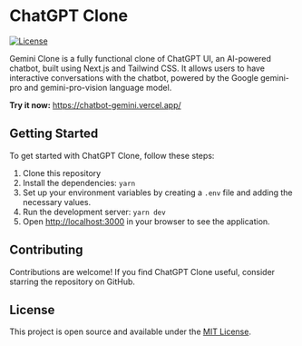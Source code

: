 # ChatGPT Clone

[![License](https://img.shields.io/badge/license-MIT-blue.svg)](https://opensource.org/licenses/MIT)

Gemini Clone is a fully functional clone of ChatGPT UI, an AI-powered chatbot, built using Next.js and Tailwind CSS. It allows users to have interactive conversations with the chatbot, powered by the Google gemini-pro and gemini-pro-vision language model.

**Try it now:** https://chatbot-gemini.vercel.app/

## Getting Started

To get started with ChatGPT Clone, follow these steps:

1. Clone this repository
2. Install the dependencies: `yarn`
3. Set up your environment variables by creating a `.env` file and adding the necessary values.
4. Run the development server: `yarn dev`
5. Open [http://localhost:3000](http://localhost:3000) in your browser to see the application.

## Contributing

Contributions are welcome! If you find ChatGPT Clone useful, consider starring the repository on GitHub.

## License

This project is open source and available under the [MIT License](https://opensource.org/licenses/MIT).
